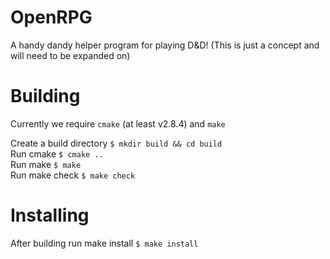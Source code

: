 # OpenRPG
A handy dandy helper program for playing D&amp;D! (This is just a concept and will need to be expanded on)

# Building
Currently we require `cmake` (at least v2.8.4) and `make`

Create a build directory `$ mkdir build && cd build`  
Run cmake `$ cmake ..`  
Run make `$ make`  
Run make check `$ make check`  

# Installing
After building run make install `$ make install`